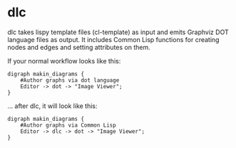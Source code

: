 dlc
===

dlc takes lispy template files (cl-template) as input and emits
Graphviz DOT language files as output.  It includes Common Lisp
functions for creating nodes and edges and setting attributes on
them.

If your normal workflow looks like this:

    digraph makin_diagrams {
        #Author graphs via dot language
        Editor -> dot -> "Image Viewer";
    }

... after dlc, it will look like this:

    digraph makin_diagrams {
        #Author graphs via Common Lisp
        Editor -> dlc -> dot -> "Image Viewer";
    }

